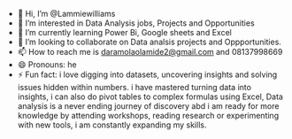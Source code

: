 - 👋 Hi, I’m @Lammiewilliams
- 👀 I’m interested in Data Analysis  jobs, Projects and Opportunities
- 🌱 I’m currently learning Power Bi, Google sheets and Excel
- 💞️ I’m looking to collaborate on Data analsis projects and Oppportunities.
- 📫 How to reach me is daramolaolamide2@gmail.com and 08137998669
- 😄 Pronouns: he
- ⚡ Fun fact: i love digging into datasets, uncovering insights and solving issues hidden within numbers. i have mastered turning data into insights, i can also do pivot tables to complex formulas using Excel, Data analysis is a never ending journey of discovery abd i am ready for more knowledge by attending workshops, reading research or experimenting with new tools, i am constantly expanding my skills.

<!---
Lammiewilliams/Lammiewilliams is a ✨ special ✨ repository because its `README.md` (this file) appears on your GitHub profile.
You can click the Preview link to take a look at your changes.
--->
